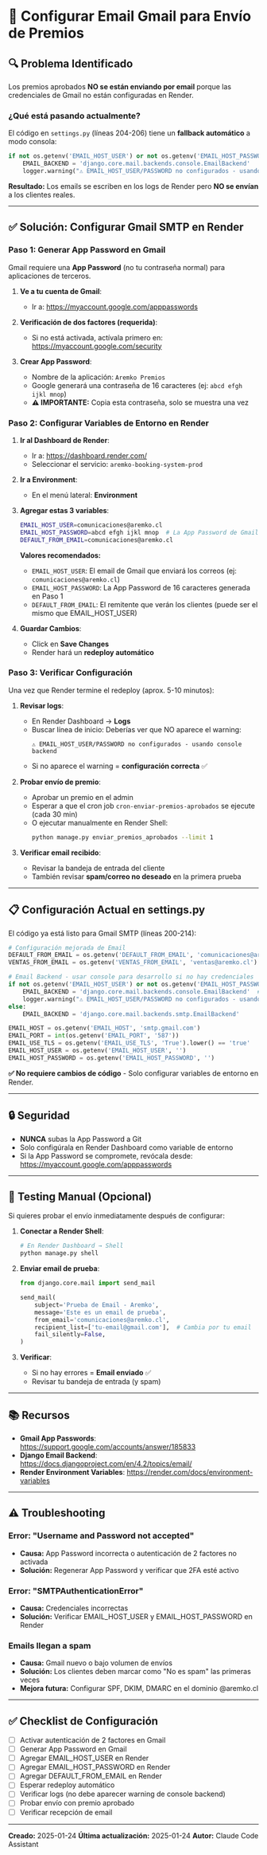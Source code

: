 # 📧 Configurar Email Gmail para Envío de Premios

## 🔍 Problema Identificado

Los premios aprobados **NO se están enviando por email** porque las credenciales de Gmail no están configuradas en Render.

### ¿Qué está pasando actualmente?

El código en `settings.py` (líneas 204-206) tiene un **fallback automático** a modo consola:

```python
if not os.getenv('EMAIL_HOST_USER') or not os.getenv('EMAIL_HOST_PASSWORD'):
    EMAIL_BACKEND = 'django.core.mail.backends.console.EmailBackend'
    logger.warning("⚠️ EMAIL_HOST_USER/PASSWORD no configurados - usando console backend")
```

**Resultado:** Los emails se escriben en los logs de Render pero **NO se envían** a los clientes reales.

---

## ✅ Solución: Configurar Gmail SMTP en Render

### Paso 1: Generar App Password en Gmail

Gmail requiere una **App Password** (no tu contraseña normal) para aplicaciones de terceros.

1. **Ve a tu cuenta de Gmail**:
   - Ir a: https://myaccount.google.com/apppasswords

2. **Verificación de dos factores (requerida)**:
   - Si no está activada, actívala primero en:
     https://myaccount.google.com/security

3. **Crear App Password**:
   - Nombre de la aplicación: `Aremko Premios`
   - Google generará una contraseña de 16 caracteres (ej: `abcd efgh ijkl mnop`)
   - **⚠️ IMPORTANTE:** Copia esta contraseña, solo se muestra una vez

### Paso 2: Configurar Variables de Entorno en Render

1. **Ir al Dashboard de Render**:
   - Ir a: https://dashboard.render.com/
   - Seleccionar el servicio: `aremko-booking-system-prod`

2. **Ir a Environment**:
   - En el menú lateral: **Environment**

3. **Agregar estas 3 variables**:

   ```bash
   EMAIL_HOST_USER=comunicaciones@aremko.cl
   EMAIL_HOST_PASSWORD=abcd efgh ijkl mnop  # La App Password de Gmail
   DEFAULT_FROM_EMAIL=comunicaciones@aremko.cl
   ```

   **Valores recomendados:**
   - `EMAIL_HOST_USER`: El email de Gmail que enviará los correos (ej: `comunicaciones@aremko.cl`)
   - `EMAIL_HOST_PASSWORD`: La App Password de 16 caracteres generada en Paso 1
   - `DEFAULT_FROM_EMAIL`: El remitente que verán los clientes (puede ser el mismo que EMAIL_HOST_USER)

4. **Guardar Cambios**:
   - Click en **Save Changes**
   - Render hará un **redeploy automático**

### Paso 3: Verificar Configuración

Una vez que Render termine el redeploy (aprox. 5-10 minutos):

1. **Revisar logs**:
   - En Render Dashboard → **Logs**
   - Buscar línea de inicio: Deberías ver que NO aparece el warning:
     ```
     ⚠️ EMAIL_HOST_USER/PASSWORD no configurados - usando console backend
     ```
   - Si no aparece el warning = **configuración correcta** ✅

2. **Probar envío de premio**:
   - Aprobar un premio en el admin
   - Esperar a que el cron job `cron-enviar-premios-aprobados` se ejecute (cada 30 min)
   - O ejecutar manualmente en Render Shell:
     ```bash
     python manage.py enviar_premios_aprobados --limit 1
     ```

3. **Verificar email recibido**:
   - Revisar la bandeja de entrada del cliente
   - También revisar **spam/correo no deseado** en la primera prueba

---

## 📋 Configuración Actual en settings.py

El código ya está listo para Gmail SMTP (líneas 200-214):

```python
# Configuración mejorada de Email
DEFAULT_FROM_EMAIL = os.getenv('DEFAULT_FROM_EMAIL', 'comunicaciones@aremko.cl')
VENTAS_FROM_EMAIL = os.getenv('VENTAS_FROM_EMAIL', 'ventas@aremko.cl')

# Email Backend - usar console para desarrollo si no hay credenciales
if not os.getenv('EMAIL_HOST_USER') or not os.getenv('EMAIL_HOST_PASSWORD'):
    EMAIL_BACKEND = 'django.core.mail.backends.console.EmailBackend'  # Muestra emails en logs
    logger.warning("⚠️ EMAIL_HOST_USER/PASSWORD no configurados - usando console backend")
else:
    EMAIL_BACKEND = 'django.core.mail.backends.smtp.EmailBackend'

EMAIL_HOST = os.getenv('EMAIL_HOST', 'smtp.gmail.com')
EMAIL_PORT = int(os.getenv('EMAIL_PORT', '587'))
EMAIL_USE_TLS = os.getenv('EMAIL_USE_TLS', 'True').lower() == 'true'
EMAIL_HOST_USER = os.getenv('EMAIL_HOST_USER', '')
EMAIL_HOST_PASSWORD = os.getenv('EMAIL_HOST_PASSWORD', '')
```

**✅ No requiere cambios de código** - Solo configurar variables de entorno en Render.

---

## 🔒 Seguridad

- **NUNCA** subas la App Password a Git
- Solo configúrala en Render Dashboard como variable de entorno
- Si la App Password se compromete, revócala desde: https://myaccount.google.com/apppasswords

---

## 🧪 Testing Manual (Opcional)

Si quieres probar el envío inmediatamente después de configurar:

1. **Conectar a Render Shell**:
   ```bash
   # En Render Dashboard → Shell
   python manage.py shell
   ```

2. **Enviar email de prueba**:
   ```python
   from django.core.mail import send_mail

   send_mail(
       subject='Prueba de Email - Aremko',
       message='Este es un email de prueba',
       from_email='comunicaciones@aremko.cl',
       recipient_list=['tu-email@gmail.com'],  # Cambia por tu email
       fail_silently=False,
   )
   ```

3. **Verificar**:
   - Si no hay errores = **Email enviado** ✅
   - Revisar tu bandeja de entrada (y spam)

---

## 📚 Recursos

- **Gmail App Passwords**: https://support.google.com/accounts/answer/185833
- **Django Email Backend**: https://docs.djangoproject.com/en/4.2/topics/email/
- **Render Environment Variables**: https://render.com/docs/environment-variables

---

## ⚠️ Troubleshooting

### Error: "Username and Password not accepted"
- **Causa:** App Password incorrecta o autenticación de 2 factores no activada
- **Solución:** Regenerar App Password y verificar que 2FA esté activo

### Error: "SMTPAuthenticationError"
- **Causa:** Credenciales incorrectas
- **Solución:** Verificar EMAIL_HOST_USER y EMAIL_HOST_PASSWORD en Render

### Emails llegan a spam
- **Causa:** Gmail nuevo o bajo volumen de envíos
- **Solución:** Los clientes deben marcar como "No es spam" las primeras veces
- **Mejora futura:** Configurar SPF, DKIM, DMARC en el dominio @aremko.cl

---

## ✅ Checklist de Configuración

- [ ] Activar autenticación de 2 factores en Gmail
- [ ] Generar App Password en Gmail
- [ ] Agregar EMAIL_HOST_USER en Render
- [ ] Agregar EMAIL_HOST_PASSWORD en Render
- [ ] Agregar DEFAULT_FROM_EMAIL en Render
- [ ] Esperar redeploy automático
- [ ] Verificar logs (no debe aparecer warning de console backend)
- [ ] Probar envío con premio aprobado
- [ ] Verificar recepción de email

---

**Creado:** 2025-01-24
**Última actualización:** 2025-01-24
**Autor:** Claude Code Assistant
